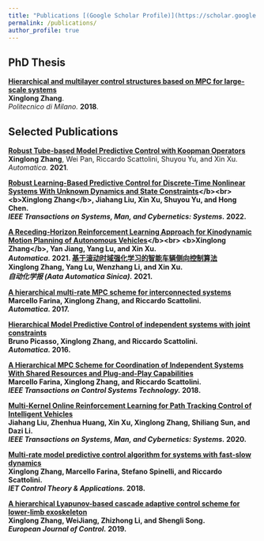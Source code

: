 ```yaml
---
title: "Publications [(Google Scholar Profile)](https://scholar.google.com/citations?user=mJufxWQAAAAJ)"
permalink: /publications/
author_profile: true
---
```


## PhD Thesis
<b>[Hierarchical and multilayer control structures based on MPC for large-scale systems](https://www.politesi.polimi.it/bitstream/10589/137898/1/2018_02_PhD_Zhang.pdf)</b><br>
<b>Xinglong Zhang</b>.<br>
<i>Politecnico di Milano.</i> <b>2018</b>.

## Selected Publications

<b>[Robust Tube-based Model Predictive Control with Koopman Operators](https://arxiv.org/abs/2108.13011)</b><br>
<b>Xinglong Zhang</b>, Wei Pan, Riccardo Scattolini, Shuyou Yu, and Xin Xu.<br>
<i>Automatica.</i> <b>2021</b>.

<b>[Robust Learning-Based Predictive Control for Discrete-Time Nonlinear Systems With Unknown Dynamics and State Constraints]([https://arxiv.org/abs/2108.13011](https://arxiv.org/abs/1911.09827v4))</b><br>
<b>Xinglong Zhang</b>, Jiahang Liu, Xin Xu, Shuyou Yu, and Hong Chen.<br>
<i> IEEE Transactions on Systems, Man, and Cybernetics: Systems.</i> <b>2022</b>.

<b>[A Receding-Horizon Reinforcement Learning Approach for Kinodynamic Motion Planning of Autonomous Vehicles]([https://arxiv.org/abs/2108.13011](https://ieeexplore.ieee.org/document/9756946))</b><br>
<b>Xinglong Zhang</b>, Yan Jiang, Yang Lu, and Xin Xu.<br>
<i>Automatica.</i> <b>2021</b>.
<b>[基于滚动时域强化学习的智能车辆侧向控制算法](doi:10.16383/j.aas.c210555)</b><br>
<b>Xinglong Zhang</b>, Yang Lu, Wenzhang Li, and Xin Xu.<br>
<i>自动化学报 (Aata Automatica Sinica).</i> <b>2021</b>.

<b>[A hierarchical multi-rate MPC scheme for interconnected systems](https://arxiv.org/abs/1705.08818)</b><br>
Marcello Farina, <b>Xinglong Zhang</b>, and Riccardo Scattolini.<br>
<i>Automatica.</i> <b>2017</b>.

<b>[Hierarchical Model Predictive Control of independent systems with joint constraints](https://www.sciencedirect.com/science/article/abs/pii/S0005109816302989)</b><br>
Bruno Picasso, <b>Xinglong Zhang</b>, and Riccardo Scattolini.<br>
<i>Automatica.</i> <b>2016</b>.

<b>[A Hierarchical MPC Scheme for Coordination of Independent Systems With Shared Resources and Plug-and-Play Capabilities](https://openreview.net/forum?id=rkl6As0cF7)</b><br>
Marcello Farina, <b>Xinglong Zhang</b>, and Riccardo Scattolini.<br>
<i>IEEE Transactions on Control Systems Technology.</i> <b>2018</b>.

<b>[Multi-Kernel Online Reinforcement Learning for Path Tracking Control of Intelligent Vehicles](https://ieeexplore.ieee.org/abstract/document/8986835)</b><br>
Jiahang Liu, Zhenhua Huang, Xin Xu, <b>Xinglong Zhang</b>, Shiliang Sun, and Dazi Li.<br>
<i>IEEE Transactions on Systems, Man, and Cybernetics: Systems.</i> <b>2020</b>.

<b>[Multi-rate model predictive control algorithm for systems with fast-slow dynamics](https://digital-library.theiet.org/content/journals/10.1049/iet-cta.2018.5220)</b><br>
<b>Xinglong Zhang</b>,  Marcello Farina, Stefano Spinelli, and Riccardo Scattolini.<br>
<i>IET Control Theory & Applications.</i> <b>2018</b>.

<b>[A hierarchical Lyapunov-based cascade adaptive control scheme for lower-limb exoskeleton](https://digital-library.theiet.org/content/journals/10.1049/iet-cta.2018.5220)</b><br>
<b>Xinglong Zhang</b>,  WeiJiang, Zhizhong Li, and Shengli Song.<br>
<i>European Journal of Control.</i> <b>2019</b>.



